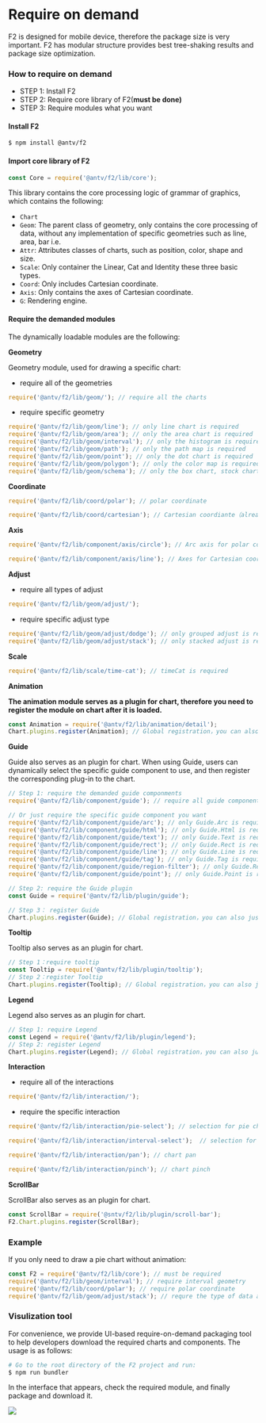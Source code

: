 # Require on demand

F2 is designed for mobile device, therefore the package size is very important. F2 has modular structure provides best tree-shaking results and package size optimization. 

### How to require on demand

* STEP 1: Install F2
* STEP 2: Require core library of F2\(**must be done\)**
* STEP 3: Require modules what you want

#### Install F2

```bash
$ npm install @antv/f2
```

#### Import core library of F2

```javascript
const Core = require('@antv/f2/lib/core');
```

This library contains the core processing logic of grammar of graphics, which contains the following:

* `Chart`
* `Geom`: The parent class of geometry, only contains the core processing of data, without any implementation of specific geometries such as line, area, bar i.e.
* `Attr`: Attributes classes of charts, such as position, color, shape and size.
* `Scale`: Only container the Linear, Cat and Identity these three basic types.
* `Coord`: Only includes Cartesian coordinate.
* `Axis`: Only contains the axes of Cartesian coordinate.
* `G`: Rendering engine.

#### Require the demanded modules

The dynamically loadable modules are the following:

**Geometry**

Geometry module, used for drawing a specific chart:

* require all of the geometries

```javascript
require('@antv/f2/lib/geom/'); // require all the charts
```

* require specific geometry

```javascript
require('@antv/f2/lib/geom/line'); // only line chart is required
require('@antv/f2/lib/geom/area'); // only the area chart is required
require('@antv/f2/lib/geom/interval'); // only the histogram is required
require('@antv/f2/lib/geom/path'); // only the path map is required
require('@antv/f2/lib/geom/point'); // only the dot chart is required
require('@antv/f2/lib/geom/polygon'); // only the color map is required
require('@antv/f2/lib/geom/schema'); // only the box chart, stock chart are required
```

**Coordinate**

```javascript
require('@antv/f2/lib/coord/polar'); // polar coordinate

require('@antv/f2/lib/coord/cartesian'); // Cartesian coordiante（already included in the core library）
```

**Axis**

```javascript
require('@antv/f2/lib/component/axis/circle'); // Arc axis for polar coordinate

require('@antv/f2/lib/component/axis/line'); // Axes for Cartesian coordinate（already included in the core library）
```

**Adjust**

* require all types of adjust

```javascript
require('@antv/f2/lib/geom/adjust/');
```

* require specific adjust type

```javascript
require('@antv/f2/lib/geom/adjust/dodge'); // only grouped adjust is required
require('@antv/f2/lib/geom/adjust/stack'); // only stacked adjust is required
```

**Scale**

```javascript
require('@antv/f2/lib/scale/time-cat'); // timeCat is required
```

**Animation**

**The animation module serves as a plugin for chart, therefore you need to register the module on chart after it is loaded.**

```javascript
const Animation = require('@antv/f2/lib/animation/detail');
Chart.plugins.register(Animation); // Global registration，you can also just register it
```

**Guide**

Guide also serves as an plugin for chart. When using Guide, users can dynamically select the specific guide component to use, and then register the corresponding plug-in to the chart.

```javascript
// Step 1: require the demanded guide componments
require('@antv/f2/lib/component/guide'); // require all guide components

// Or just require the specific guide component you want
require('@antv/f2/lib/component/guide/arc'); // only Guide.Arc is required
require('@antv/f2/lib/component/guide/html'); // only Guide.Html is required
require('@antv/f2/lib/component/guide/text'); // only Guide.Text is required
require('@antv/f2/lib/component/guide/rect'); // only Guide.Rect is required
require('@antv/f2/lib/component/guide/line'); // only Guide.Line is required
require('@antv/f2/lib/component/guide/tag'); // only Guide.Tag is required
require('@antv/f2/lib/component/guide/region-filter'); // only Guide.RegionFilter is required
require('@antv/f2/lib/component/guide/point'); // only Guide.Point is required

// Step 2: require the Guide plugin
const Guide = require('@antv/f2/lib/plugin/guide');

// Step 3： register Guide
Chart.plugins.register(Guide); // Global registration，you can also just register it
```

**Tooltip**

Tooltip also serves as an plugin for chart.

```javascript
// Step 1：require tooltip
const Tooltip = require('@antv/f2/lib/plugin/tooltip');
// Step 2：register Tooltip
Chart.plugins.register(Tooltip); // Global registration，you can also just register it
```

**Legend**

Legend also serves as an plugin for chart.

```javascript
// Step 1: require Legend
const Legend = require('@antv/f2/lib/plugin/legend');
// Step 2: register Legend
Chart.plugins.register(Legend); // Global registration，you can also just register it
```

**Interaction**

* require all of the interactions

```javascript
require('@antv/f2/lib/interaction/');
```

* require the specific interaction

```javascript
require('@antv/f2/lib/interaction/pie-select'); // selection for pie chart

require('@antv/f2/lib/interaction/interval-select');  // selection for bar chart

require('@antv/f2/lib/interaction/pan'); // chart pan

require('@antv/f2/lib/interaction/pinch'); // chart pinch
```

**ScrollBar**

ScrollBar also serves as an plugin for chart.

```javascript
const ScrollBar = require('@sntv/f2/lib/plugin/scroll-bar');
F2.Chart.plugins.register(ScrollBar);
```

### Example

If you only need to draw a pie chart without animation:

```javascript
const F2 = require('@antv/f2/lib/core'); // must be required
require('@antv/f2/lib/geom/interval'); // require interval geometry
require('@antv/f2/lib/coord/polar'); // require polar coordinate
require('@antv/f2/lib/geom/adjust/stack'); // requre the type of data adjust
```

### Visulization tool

For convenience, we provide UI-based require-on-demand packaging tool to help developers download the required charts and components. The usage is as follows:

```bash
# Go to the root directory of the F2 project and run:
$ npm run bundler
```

In the interface that appears, check the required module, and finally package and download it.

![](https://gw.alipayobjects.com/zos/rmsportal/RmUwBPLSWIbecmKEgoSw.png)

